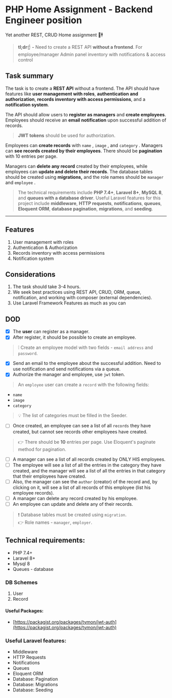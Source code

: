 # PHP Home Assignment - Backend Engineer position
Yet another REST, CRUD Home assignment 💼🕴️

> **tl;dr**☝️ **-** Need to create a REST API **without a frontend**. For employee/manager Admin panel inventory with notifications & access control

## Task summary

The task is to create a **REST API** without a frontend. The API should have features like **user management with roles**, **authentication and authorization**, **records inventory with access permissions**, and a **notification system**.

The API should allow users to **register as managers** and **create employees**. Employees should receive an **email notification** upon successful addition of records.

> **JWT tokens** should be used for authorization.

Employees can **create records** with `name` , `image` , and `category` . Managers can **see records created by their employees**. There should be **pagination** with 10 entries per page.  

Managers can **delete any record** created by their employees, while employees can **update and delete their records**. The database tables should be created using **migrations,** and the role names should be `manager` and `employee` .

> The technical requirements include **PHP 7.4+**, **Laravel 8+**, **MySQL 8**, and **queues with a database driver**. Useful Laravel features for this project include **middleware**, **HTTP requests**, **notifications**, **queues**, **Eloquent ORM**, **database pagination**, **migrations**, and **seeding**.

* * *

## Features

1. User management with roles
2. Authentication & Authorization
3. Records inventory with access permissions
4. Notification system

## Considerations

1. The task should take 3-4 hours.
2. We seek best practices using REST API, CRUD, ORM, queue, notification, and working with composer (external dependencies).
3. Use Laravel Framework Features as much as you can

## DOD

- [x] The **user** can register as a manager.
- [x] After register, it should be possible to create an employee.

> ❕ Create an employee model with two fields - `email address` and `password`.

- [x] Send an email to the employee about the successful addition. Need to use notification and send notifications via a queue.
- [x] Authorize the manager and employee, use `jwt` token.

> An `employee` user can create a `record` with the following fields:

*   `name`
*   `image`
*   `category`

> 💡 The list of categories must be filled in the Seeder.

- [ ] Once created, an employee can see a list of all `records` they have created, but cannot see records other employees have created.

> 👉 There should be **10** entries per page. Use Eloquent's paginate method for pagination.

- [ ] A manager can see a list of all records created by ONLY HIS employees.
- [ ] The employee will see a list of all the entries in the category they have created, and the manager will see a list of all the entries in that category that their employees have created.
- [ ] Also, the manager can see the `author` (creator) of the record and, by clicking on it, will see a list of all records of this employee (list his employee records).
- [ ] A manager can delete any record created by his employee.
- [ ] An employee can update and delete any of their records.

> ❗ Database tables must be created using `migration`.  
> 👉 Role names - `manager`, `employer`.

## Technical requirements:

*   PHP 7.4+
*   Laravel 8+
*   Mysql 8
*   Queues - database

### DB Schemes

1. User
2. Record

#### Useful Packages:

*   [https://packagist.org/packages/tymon/jwt-auth](https://packagist.org/packages/tymon/jwt-auth)

### Useful Laravel features:

*   Middleware
*   HTTP Requests
*   Notifications
*   Queues
*   Eloquent ORM
*   Database: Pagination
*   Database: Migrations
*   Database: Seeding
